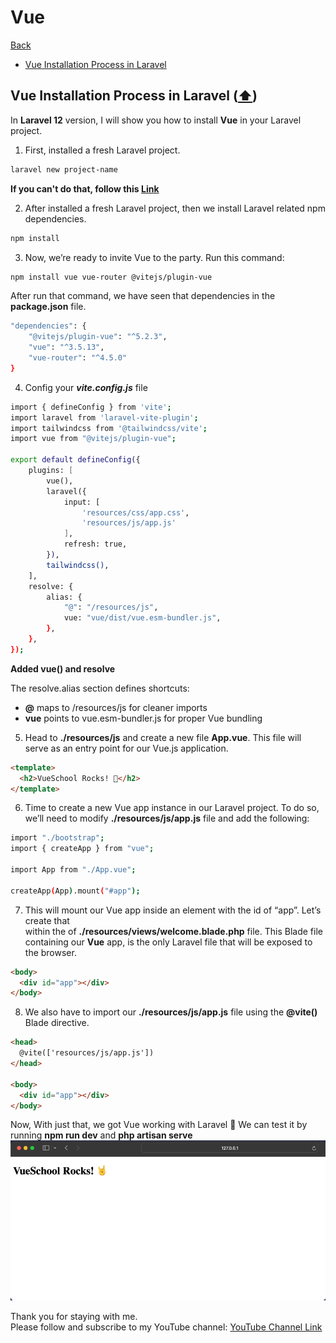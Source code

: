 # Vue

[Back](./..)

- [Vue Installation Process in Laravel]()

## Vue Installation Process in Laravel ([⬆️](#vue))

In **Laravel 12** version, I will show you how to install **Vue** in your Laravel project.

1. First, installed a fresh Laravel project.

```sh
laravel new project-name
```

**If you can't do that, follow this [Link](./../README.md#laravel-install-️)**

2. After installed a fresh Laravel project, then we install Laravel related npm dependencies.

```sh
npm install
```

3. Now, we’re ready to invite Vue to the party. Run this command:

```sh
npm install vue vue-router @vitejs/plugin-vue
```

After run that command, we have seen that dependencies in the **package.json** file.

```sh
"dependencies": {
    "@vitejs/plugin-vue": "^5.2.3",
    "vue": "^3.5.13",
    "vue-router": "^4.5.0"
}
```

4. Config your **_vite.config.js_** file

```sh
import { defineConfig } from 'vite';
import laravel from 'laravel-vite-plugin';
import tailwindcss from '@tailwindcss/vite';
import vue from "@vitejs/plugin-vue";

export default defineConfig({
    plugins: [
        vue(),
        laravel({
            input: [
                'resources/css/app.css',
                'resources/js/app.js'
            ],
            refresh: true,
        }),
        tailwindcss(),
    ],
    resolve: {
        alias: {
            "@": "/resources/js",
            vue: "vue/dist/vue.esm-bundler.js",
        },
    },
});
```

**Added vue() and resolve**

The resolve.alias section defines shortcuts:

- **@** maps to /resources/js for cleaner imports
- **vue** points to vue.esm-bundler.js for proper Vue bundling

5. Head to **./resources/js** and create a new file **App.vue**. This file will serve as an entry point for our Vue.js application.

```html
<template>
  <h2>VueSchool Rocks! 🤘</h2>
</template>
```

6. Time to create a new Vue app instance in our Laravel project. To do so, we’ll need to modify **./resources/js/app.js** file and add the following:

```sh
import "./bootstrap";
import { createApp } from "vue";

import App from "./App.vue";

createApp(App).mount("#app");
```

7. This will mount our Vue app inside an element with the id of “app”. Let’s create that **<div>** within the **<body>** of **./resources/views/welcome.blade.php** file. This Blade file containing our **Vue** app, is the only Laravel file that will be exposed to the browser.

```html
<body>
  <div id="app"></div>
</body>
```

8. We also have to import our **./resources/js/app.js** file using the **@vite()** Blade directive.

```html
<head>
  @vite(['resources/js/app.js'])
</head>

<body>
  <div id="app"></div>
</body>
```

Now, With just that, we got Vue working with Laravel 🥳 We can test it by running **npm run dev** and **php artisan serve**
<br>
<img src="./vueImage/vue_01.png">

Thank you for staying with me.  
Please follow and subscribe to my YouTube channel: [YouTube Channel Link](https://www.youtube.com/@MirzaMdGolamNabi)
